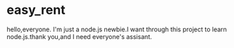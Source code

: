 # easy_rent
hello,everyone.
I'm just a node.js newbie.I want through this project to learn node.js.thank you,and I need everyone's assisant.
